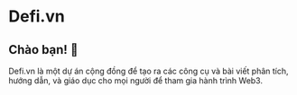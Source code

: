 # Defi.vn
## Chào bạn! 👋
Defi.vn là một dự án cộng đồng để tạo ra các công cụ và bài viết phân tích, hướng dẫn, và giáo dục cho mọi người để tham gia hành trình Web3.
